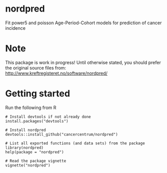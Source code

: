 nordpred
========

Fit power5 and poisson Age-Period-Cohort models for prediction of cancer incidence

# Note
This package is work in progress!
Until otherwise stated, you should prefer the original source files from:
http://www.kreftregisteret.no/software/nordpred/


# Getting started

Run the following from R
```{r}
# Install devtools if not already done
install.packages("devtools")

# Install nordpred
devtools::install_github("cancercentrum/nordpred")

# List all exported functions (and data sets) from the package
library(nordpred)
help(package = "nordpred")

# Read the package vignette 
vignette("nordpred")
```
